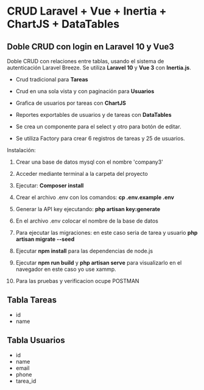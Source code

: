 # CRUD Laravel + Vue + Inertia + ChartJS + DataTables  

## Doble CRUD con login en Laravel 10 y Vue3

Doble CRUD con relaciones entre tablas, usando el sistema de autenticación Laravel Breeze. Se utiliza <b>Laravel 10</b> y <b>Vue 3</b> con <b>Inertia.js</b>.

- Crud tradicional para <b>Tareas</b>

- Crud en una sola vista y con paginación para <b>Usuarios</b>

- Grafica de usuarios por tareas con <b>ChartJS</b>

- Reportes exportables de usuarios y de tareas con <b>DataTables</b>

- Se crea un componente para el select y otro para botón de editar.

- Se utiliza Factory para crear 6 registros de tareas y 25 de usuarios.


Instalación:

1) Crear una base de datos mysql con el nombre 'company3'

2) Acceder mediante terminal a la carpeta del proyecto

3) Ejecutar:  <b>Composer install</b>

4) Crear el archivo .env con los comandos: <b> cp .env.example .env</b>

5) Generar la API key ejecutando: <b> php artisan key:generate </b>

6) En el archivo .env colocar el nombre de la base de datos

7) Para ejecutar las migraciones: en este caso seria de tarea y usuario <b>php artisan migrate --seed</b>

8) Ejecutar <b>npm install</b> para las dependencias de node.js

9) Ejecutar <b>npm run build</b> y <b>php artisan serve</b> para visualizarlo en el navegador en este caso yo use xammp.

10) Para las pruebas y verificacion ocupe POSTMAN

## Tabla Tareas
- id 
- name


## Tabla Usuarios
- id
- name
- email
- phone
- tarea_id
